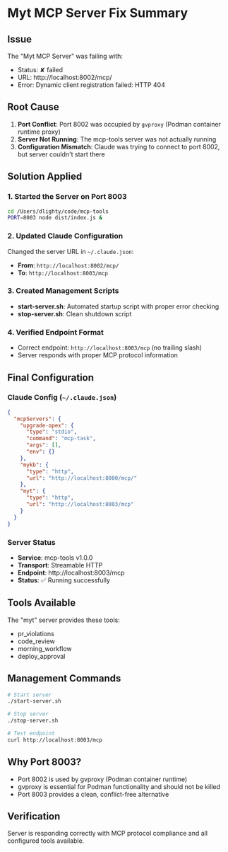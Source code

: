 # Myt MCP Server Fix Summary

## Issue
The "Myt MCP Server" was failing with:
- Status: ✘ failed
- URL: http://localhost:8002/mcp/
- Error: Dynamic client registration failed: HTTP 404

## Root Cause
1. **Port Conflict**: Port 8002 was occupied by `gvproxy` (Podman container runtime proxy)
2. **Server Not Running**: The mcp-tools server was not actually running
3. **Configuration Mismatch**: Claude was trying to connect to port 8002, but server couldn't start there

## Solution Applied

### 1. Started the Server on Port 8003
```bash
cd /Users/dlighty/code/mcp-tools
PORT=8003 node dist/index.js &
```

### 2. Updated Claude Configuration
Changed the server URL in `~/.claude.json`:
- **From**: `http://localhost:8002/mcp/`
- **To**: `http://localhost:8003/mcp`

### 3. Created Management Scripts
- **start-server.sh**: Automated startup script with proper error checking
- **stop-server.sh**: Clean shutdown script

### 4. Verified Endpoint Format
- Correct endpoint: `http://localhost:8003/mcp` (no trailing slash)
- Server responds with proper MCP protocol information

## Final Configuration

### Claude Config (`~/.claude.json`)
```json
{
  "mcpServers": {
    "upgrade-opex": {
      "type": "stdio",
      "command": "mcp-task",
      "args": [],
      "env": {}
    },
    "mykb": {
      "type": "http",
      "url": "http://localhost:8000/mcp/"
    },
    "myt": {
      "type": "http",
      "url": "http://localhost:8003/mcp"
    }
  }
}
```

### Server Status
- **Service**: mcp-tools v1.0.0
- **Transport**: Streamable HTTP
- **Endpoint**: http://localhost:8003/mcp
- **Status**: ✅ Running successfully

## Tools Available
The "myt" server provides these tools:
- pr_violations
- code_review  
- morning_workflow
- deploy_approval

## Management Commands
```bash
# Start server
./start-server.sh

# Stop server
./stop-server.sh

# Test endpoint
curl http://localhost:8003/mcp
```

## Why Port 8003?
- Port 8002 is used by gvproxy (Podman container runtime)
- gvproxy is essential for Podman functionality and should not be killed
- Port 8003 provides a clean, conflict-free alternative

## Verification
Server is responding correctly with MCP protocol compliance and all configured tools available.